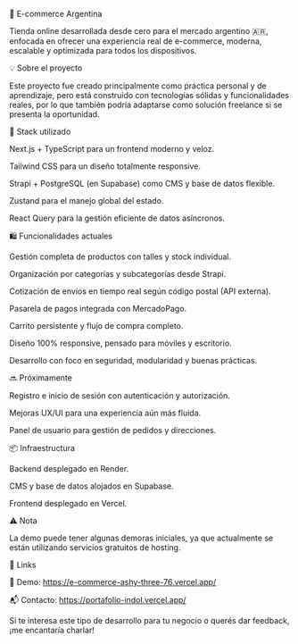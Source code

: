 🛒 E-commerce Argentina

Tienda online desarrollada desde cero para el mercado argentino 🇦🇷, enfocada en ofrecer una experiencia real de e-commerce, moderna, escalable y optimizada para todos los dispositivos.

💡 Sobre el proyecto

Este proyecto fue creado principalmente como práctica personal y de aprendizaje, pero está construido con tecnologías sólidas y funcionalidades reales, por lo que también podría adaptarse como solución freelance si se presenta la oportunidad.

🔧 Stack utilizado

Next.js + TypeScript para un frontend moderno y veloz.

Tailwind CSS para un diseño totalmente responsive.

Strapi + PostgreSQL (en Supabase) como CMS y base de datos flexible.

Zustand para el manejo global del estado.

React Query para la gestión eficiente de datos asíncronos.

🛍️ Funcionalidades actuales

Gestión completa de productos con talles y stock individual.

Organización por categorías y subcategorías desde Strapi.

Cotización de envíos en tiempo real según código postal (API externa).

Pasarela de pagos integrada con MercadoPago.

Carrito persistente y flujo de compra completo.

Diseño 100% responsive, pensado para móviles y escritorio.

Desarrollo con foco en seguridad, modularidad y buenas prácticas.

🔜 Próximamente

Registro e inicio de sesión con autenticación y autorización.

Mejoras UX/UI para una experiencia aún más fluida.

Panel de usuario para gestión de pedidos y direcciones.

📦 Infraestructura

Backend desplegado en Render.

CMS y base de datos alojados en Supabase.

Frontend desplegado en Vercel.

⚠️ Nota

La demo puede tener algunas demoras iniciales, ya que actualmente se están utilizando servicios gratuitos de hosting.

🚀 Links

🔗 Demo: https://e-commerce-ashy-three-76.vercel.app/

📬 Contacto: https://portafolio-indol.vercel.app/

Si te interesa este tipo de desarrollo para tu negocio o querés dar feedback, ¡me encantaría charlar!